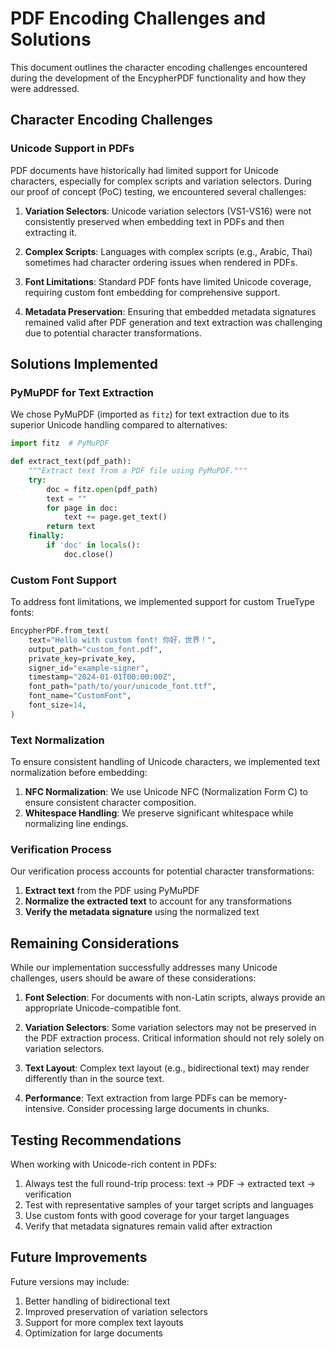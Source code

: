 # PDF Encoding Challenges and Solutions

This document outlines the character encoding challenges encountered during the development of the EncypherPDF functionality and how they were addressed.

## Character Encoding Challenges

### Unicode Support in PDFs

PDF documents have historically had limited support for Unicode characters, especially for complex scripts and variation selectors. During our proof of concept (PoC) testing, we encountered several challenges:

1. **Variation Selectors**: Unicode variation selectors (VS1-VS16) were not consistently preserved when embedding text in PDFs and then extracting it.

2. **Complex Scripts**: Languages with complex scripts (e.g., Arabic, Thai) sometimes had character ordering issues when rendered in PDFs.

3. **Font Limitations**: Standard PDF fonts have limited Unicode coverage, requiring custom font embedding for comprehensive support.

4. **Metadata Preservation**: Ensuring that embedded metadata signatures remained valid after PDF generation and text extraction was challenging due to potential character transformations.

## Solutions Implemented

### PyMuPDF for Text Extraction

We chose PyMuPDF (imported as `fitz`) for text extraction due to its superior Unicode handling compared to alternatives:

```python
import fitz  # PyMuPDF

def extract_text(pdf_path):
    """Extract text from a PDF file using PyMuPDF."""
    try:
        doc = fitz.open(pdf_path)
        text = ""
        for page in doc:
            text += page.get_text()
        return text
    finally:
        if 'doc' in locals():
            doc.close()
```

### Custom Font Support

To address font limitations, we implemented support for custom TrueType fonts:

```python
EncypherPDF.from_text(
    text="Hello with custom font! 你好，世界！",
    output_path="custom_font.pdf",
    private_key=private_key,
    signer_id="example-signer",
    timestamp="2024-01-01T00:00:00Z",
    font_path="path/to/your/unicode_font.ttf",
    font_name="CustomFont",
    font_size=14,
)
```

### Text Normalization

To ensure consistent handling of Unicode characters, we implemented text normalization before embedding:

1. **NFC Normalization**: We use Unicode NFC (Normalization Form C) to ensure consistent character composition.
2. **Whitespace Handling**: We preserve significant whitespace while normalizing line endings.

### Verification Process

Our verification process accounts for potential character transformations:

1. **Extract text** from the PDF using PyMuPDF
2. **Normalize the extracted text** to account for any transformations
3. **Verify the metadata signature** using the normalized text

## Remaining Considerations

While our implementation successfully addresses many Unicode challenges, users should be aware of these considerations:

1. **Font Selection**: For documents with non-Latin scripts, always provide an appropriate Unicode-compatible font.

2. **Variation Selectors**: Some variation selectors may not be preserved in the PDF extraction process. Critical information should not rely solely on variation selectors.

3. **Text Layout**: Complex text layout (e.g., bidirectional text) may render differently than in the source text.

4. **Performance**: Text extraction from large PDFs can be memory-intensive. Consider processing large documents in chunks.

## Testing Recommendations

When working with Unicode-rich content in PDFs:

1. Always test the full round-trip process: text → PDF → extracted text → verification
2. Test with representative samples of your target scripts and languages
3. Use custom fonts with good coverage for your target languages
4. Verify that metadata signatures remain valid after extraction

## Future Improvements

Future versions may include:

1. Better handling of bidirectional text
2. Improved preservation of variation selectors
3. Support for more complex text layouts
4. Optimization for large documents
